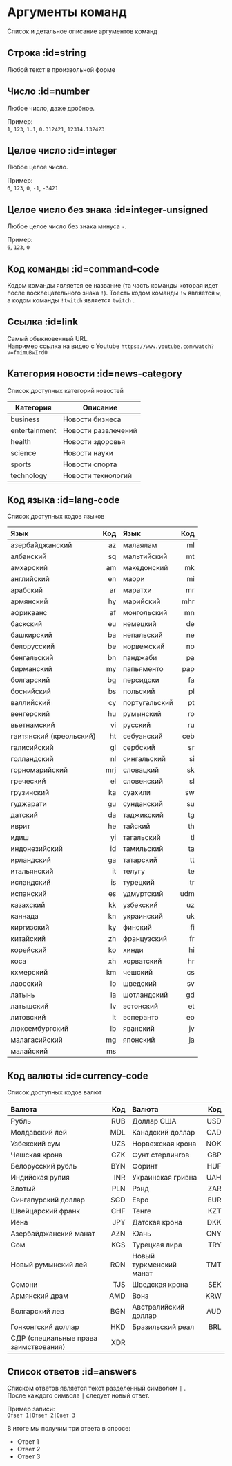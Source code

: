 # Аргументы команд

Список и детальное описание аргументов команд

## Строка :id=string

Любой текст в произвольной форме

## Число :id=number

Любое число, даже дробное.

Пример:  
`1`, `123`, `1.1`, `0.312421`, `12314.132423`

## Целое число :id=integer

Любое целое число.

Пример:  
`6`, `123`, `0`, `-1`, `-3421`

## Целое число без знака :id=integer-unsigned

Любое целое число без знака минуса `-`.

Пример:  
`6`, `123`, `0`

## Код команды :id=command-code

Кодом команды является ее название (та часть команды которая идет после восклецательного знака `!`). Тоесть кодом команды `!w` является `w`, а кодом команды `!twitch` является `twitch` .

## Ссылка :id=link

Самый обыкновенный URL.  
Например ссылка на видео с Youtube `https://www.youtube.com/watch?v=fmimuBwIrd0`

## Категория новости :id=news-category

Список доступных категорий новостей

Категория | Описание
---|---
business | Новости бизнеса
entertainment | Новости развлечений
health | Новости здоровья
science | Новости науки
sports | Новости спорта
technology | Новости технологий

## Код языка :id=lang-code

Список доступных кодов языков

Язык | Код | Язык | Код
:---|---:|:---|---:
азербайджанский | az | малаялам | ml
албанский | sq | мальтийский | mt
амхарский | am | македонский | mk
английский | en | маори | mi
арабский | ar | маратхи | mr
армянский | hy | марийский | mhr
африкаанс | af | монгольский | mn
баскский | eu | немецкий | de
башкирский | ba | непальский | ne
белорусский | be | норвежский | no
бенгальский | bn | панджаби | pa
бирманский | my | папьяменто | pap
болгарский | bg | персидски | 	fa
боснийский | bs | польский | pl
валлийский | cy | португальский | pt
венгерский | hu | румынский | ro
вьетнамский | vi | русский | ru
гаитянский (креольский) | ht | себуанский | ceb
галисийский | gl | сербский | sr
голландский | nl | сингальский | si
горномарийский | mrj | словацкий | sk
греческий | el | словенский | sl
грузинский | ka | суахили | sw
гуджарати | gu | сунданский | su
датский | da | таджикский | tg
иврит | he | тайский | th
идиш | yi | тагальский | tl
индонезийский | id | тамильский | ta
ирландский | ga | татарский | tt
итальянский | it | телугу | te
исландский | is | турецкий | tr
испанский | es | удмуртский | udm
казахский | kk | узбекский | uz
каннада | kn | украинский | uk | каталанский | ca | урду | ur
киргизский | ky | финский | fi
китайский | zh | французский | fr
корейский | ko | хинди | hi
коса | xh | хорватский | hr
кхмерский | km | чешский | cs
лаосский | lo | шведский | sv
латынь | la | шотландский | gd
латышский | lv | эстонский | et
литовский | lt | эсперанто | eo
люксембургский | lb | яванский | jv
малагасийский | mg | японский | ja
малайский | ms

## Код валюты :id=currency-code

Список доступных кодов валют

Валюта | Код | Валюта | Код
:---|---:|:---|---:
Рубль | RUB | Доллар США | USD
Молдавский лей | MDL | Канадский доллар | CAD
Узбекский сум | UZS | Норвежская крона | NOK
Чешская крона | CZK | Фунт стерлингов | GBP
Белорусский рубль | BYN | Форинт | HUF
Индийская рупия | INR | Украинская гривна | UAH
Злотый | PLN | Рэнд | ZAR
Сингапурский доллар | SGD | Евро | EUR
Швейцарский франк	 | CHF | Тенге | KZT
Иена | JPY | Датская крона | DKK
Азербайджанский манат | AZN | Юань | CNY
Сом | KGS | Турецкая лира | TRY
Новый румынский лей | RON | Новый туркменский манат | TMT
Сомони | TJS | Шведская крона | SEK
Армянский драм | AMD | Вона | KRW
Болгарский лев | BGN | Австралийский доллар | AUD
Гонконгский доллар | HKD | Бразильский реал | BRL
СДР (специальные права заимствования) | XDR

## Список ответов :id=answers

Списком ответов является текст разделенный символом `|` .  
После каждого символа `|` следует новый ответ.  

Пример записи:  
`Ответ 1|Ответ 2|Овет 3`

В итоге мы получим три ответа в опросе:  
* Ответ 1
* Ответ 2
* Ответ 3